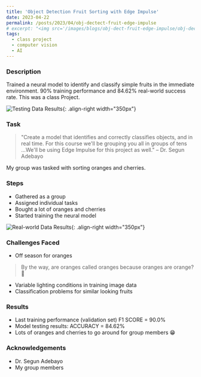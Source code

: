 ```yaml
---
title: 'Object Detection Fruit Sorting with Edge Impulse'
date: 2023-04-22  
permalink: /posts/2023/04/obj-dectect-fruit-edge-impulse
# excerpt: "<img src='/images/blogs/obj-dect-fruit-edge-impulse/obj-dect-fruit-edge-impulse-real-world.jpeg'>"
tags:
  - class project
  - computer vision
  - AI
---
```


### Description
Trained a neural model to identify and classify simple fruits in the immediate environment. 90% training performance and 84.62% real-world success rate. This was a class Project.

![Testing Data Results](https://pappy-joe.github.io/engineering/images/blogs/obj-dect-fruit-edge-impulse/obj-dect-fruit-edge-impulse-testing.jpeg){: .align-right width="350px"}
### Task
> "Create a model that identifies and correctly classifies objects, and in real time. For this course we'll be grouping you all in groups of tens <br/>...We'll be using Edge Impulse for this project as well." &#8211; Dr. Segun Adebayo

My group was tasked with sorting oranges and cherries.

### Steps
* Gathered as a group
* Assigned individual tasks
* Bought a lot of oranges and cherries
* Started training the neural model

![Real-world Data Results](https://pappy-joe.github.io/engineering/images/blogs/obj-dect-fruit-edge-impulse/obj-dect-fruit-edge-impulse-real-world.jpeg){: .align-right width="350px"}

### Challenges Faced
* Off season for oranges
>By the way, are oranges called oranges because oranges are orange?👀
* Variable lighting conditions in training image data
* Classification problems for similar looking fruits

### Results
* Last training performance (validation set) F1 SCORE = 90.0%
* Model testing results: ACCURACY = 84.62%
* Lots of oranges and cherries to go around for group members 😁

### Acknowledgements
* Dr. Segun Adebayo
* My group members